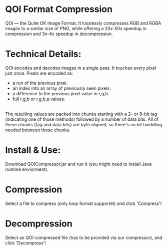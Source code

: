 # QOI Format Compression
QOI — the Quite OK Image Format. It losslessly compresses RGB and RGBA images to a similar size of PNG, while offering a 20x-50x speedup in compression and 3x-4x speedup in decompression.

# Technical Details:
QOI encodes and decodes images in a single pass. It touches every pixel just once.
Pixels are encoded as:
- a run of the previous pixel.
- an index into an array of previously seen pixels.
- a difference to the previous pixel value in r,g,b.
- full r,g,b or r,g,b,a values.
<br/>
The resulting values are packed into chunks starting with a 2- or 8-bit tag (indicating one of those methods) followed by a number of data bits. All of these chunks (tag and data bits) are byte aligned, so there's no bit twiddling needed between those chunks.

# Install & Use:
Download QOICompressor.jar and run it (you might need to install Java runtime enviorment).

# Compression
Select a file to compress (only bmp format supportet) and click 'Compress'!

# Decompression
Select an QOI compressed file (has to be provided via our compressor), and click 'Decompress'!

<!-- Note
Further description (along with an updated version of the project) coming soon! -->
